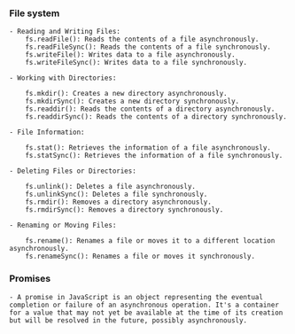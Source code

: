 ### File system

    - Reading and Writing Files:
        fs.readFile(): Reads the contents of a file asynchronously.
        fs.readFileSync(): Reads the contents of a file synchronously.
        fs.writeFile(): Writes data to a file asynchronously.
        fs.writeFileSync(): Writes data to a file synchronously.

    - Working with Directories:

        fs.mkdir(): Creates a new directory asynchronously.
        fs.mkdirSync(): Creates a new directory synchronously.
        fs.readdir(): Reads the contents of a directory asynchronously.
        fs.readdirSync(): Reads the contents of a directory synchronously.

    - File Information:

        fs.stat(): Retrieves the information of a file asynchronously.
        fs.statSync(): Retrieves the information of a file synchronously.

    - Deleting Files or Directories:

        fs.unlink(): Deletes a file asynchronously.
        fs.unlinkSync(): Deletes a file synchronously.
        fs.rmdir(): Removes a directory asynchronously.
        fs.rmdirSync(): Removes a directory synchronously.

    - Renaming or Moving Files:

        fs.rename(): Renames a file or moves it to a different location asynchronously.
        fs.renameSync(): Renames a file or moves it synchronously.

### Promises

    - A promise in JavaScript is an object representing the eventual completion or failure of an asynchronous operation. It's a container for a value that may not yet be available at the time of its creation but will be resolved in the future, possibly asynchronously.
